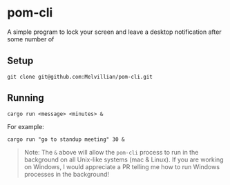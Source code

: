 # pom-cli

A simple program to lock your screen and leave a desktop notification <message> after some number of <minutes>

## Setup

`git clone git@github.com:Melvillian/pom-cli.git`

## Running

`cargo run <message> <minutes> &`

For example:

`cargo run "go to standup meeting" 30 &`


> Note: The `&` above will allow the `pom-cli` process to run in the background on all Unix-like systems (mac & Linux). If you are working on Windows, I would appreciate a PR telling me how to run Windows processes in the background!



